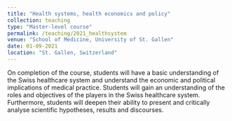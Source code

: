 ```yaml
---
title: "Health systems, health economics and policy"
collection: teaching
type: "Master-level course"
permalink: /teaching/2021_healthsystem
venue: "School of Medicine, University of St. Gallen"
date: 01-09-2021
location: "St. Gallen, Switzerland"
---
```


On completion of the course, students will have a basic understanding of the Swiss healthcare system and understand the economic and political implications of medical practice. Students will gain an understanding of the roles and objectives of the players in the Swiss healthcare system. Furthermore, students will deepen their ability to present and critically analyse scientific hypotheses, results and discourses. 